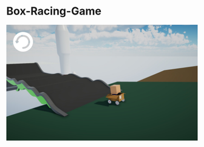 # Box-Racing-Game
![In-Game](https://github.com/LandonFerg/Box-Racing-Game/blob/master/Screenshots/Thumb.jpg)
